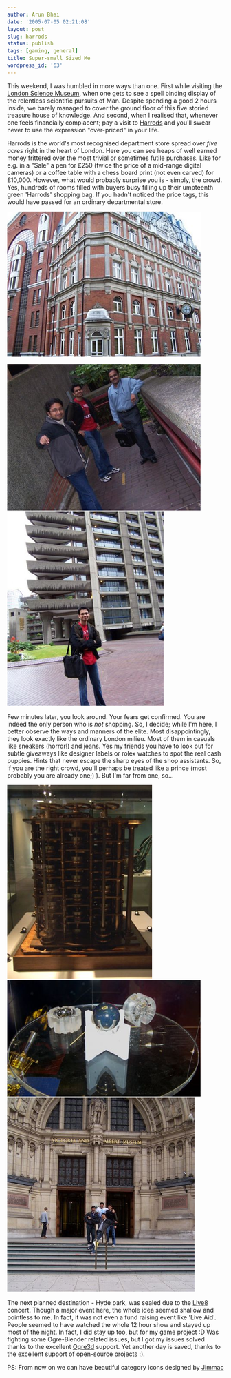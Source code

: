 ```yaml
---
author: Arun Bhai
date: '2005-07-05 02:21:08'
layout: post
slug: harrods
status: publish
tags: [gaming, general]
title: Super-small Sized Me
wordpress_id: '63'
---
```


This weekend, I was humbled in more ways than one. First while
visiting the [London Science Museum][1], when one gets to see a spell
binding display of the relentless scientific pursuits of Man. Despite
spending a good 2 hours inside, we barely managed to cover the ground
floor of this five storied treasure house of knowledge. And second,
when I realised that, whenever one feels financially complacent; pay a
visit to [Harrods][2] and you'll swear never to use the expression
"over-priced" in your life.

[1]: http://www.sciencemuseum.org.uk/ "Science Museum Site"
[2]: http://www.harrods.com/ "Welcome to the world's most famous department store"

Harrods is the world's most recognised department store spread over
*five acres* right in the heart of London. Here you can see heaps of
well earned money frittered over the most trivial or sometimes futile
purchases. Like for e.g. in a "Sale" a pen for £250 (twice the price
of a mid-range digital cameras) or a coffee table with a chess board
print (not even carved) for £10,000. However, what would probably
surprise you is - simply, the crowd. Yes, hundreds of rooms filled
with buyers busy filling up their umpteenth green 'Harrods' shopping
bag. If you hadn't noticed the price tags, this would have passed for
an ordinary departmental store.

<img src="/blog/img/london_ubs_buildg.jpg" alt="To Hell with Work: Our Office Building" class="centered" /></a>

<img src="/blog/img/london_sachin_anant_arun.jpg" alt="Rockstars: Anant Me and Sachin" class="centered" />

<img src="/blog/img/london_took_long.jpg" alt="Patient Wait: On the Barbican Highwalk" class="centered" />


Few minutes later, you look around. Your fears get confirmed. You are
indeed the only person who is *not* shopping. So, I decide; while I'm
here, I better observe the ways and manners of the elite. Most
disappointingly, they look exactly like the ordinary London
milieu. Most of them in casuals like sneakers (horror!) and jeans. Yes
my friends you have to look out for subtle giveaways like designer
labels or rolex watches to spot the real cash puppies. Hints that
never escape the sharp eyes of the shop assistants. So, if you are the
right crowd, you'll perhaps be treated like a prince (most probably
you are already one;) ). But I'm far from one, so...

<img src="/blog/img/london_difference_engine.jpg" alt="It made all the Difference: Difference Engine" class="centered" />

<img src="/blog/img/london_perfect_sphere.jpg" alt="Can\&#39;t Get A More Smoother Finish than this: World most perfect sphere" class="centered" />

<img src="/blog/img/london_albert_museum.jpg" alt="The Gang at Victoria Albert" class="centered" />

The next planned destination - Hyde park, was sealed due to the
[Live8][3] concert. Though a major event here, the whole idea seemed
shallow and pointless to me. In fact, it was not even a fund raising
event like 'Live Aid'. People seemed to have watched the whole 12 hour
show and stayed up most of the night. In fact, I did stay up too, but
for my game project :D Was fighting some Ogre-Blender related issues,
but I got my issues solved thanks to the excellent [Ogre3d][4]
support. Yet another day is saved, thanks to the excellent support of
open-source projects :).

[3]: http://en.wikipedia.org/wiki/Live8 "What is Live8?"
[4]: http://www.ogre3d.org/phpBB2/viewtopic.php?t=11578 "My post in Blender Forums"

PS: From now on we can have beautiful category icons designed by [Jimmac][5]

[5]: http://jimmac.musichall.cz/icons.php
